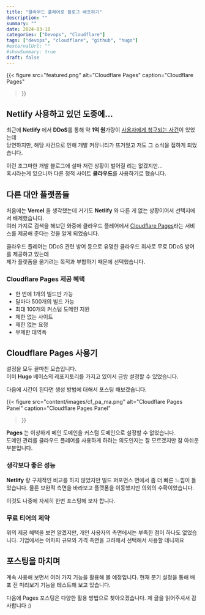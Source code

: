 ```yaml
---
title: "클라우드 플레어로 블로그 배포하기"
description: ""
summary: ""
date: 2024-03-10
categories: ["Devops", "Cloudflare"]
tags: ["devops", "cloudflare", "github", "hugo"]
#externalUrl: ""
#showSummary: true
draft: false
---
```


{{< figure
src="featured.png"
alt="Cloudflare Pages"
caption="Cloudflare Pages"
>}}

## Netlify 사용하고 있던 도중에...
최근에 **Netlify** 에서 **DDoS**를 통해 약 **1억 원**가량이 [사용자에게 청구되는 사건](https://news.hada.io/topic?id=13554)이 있었는데  
당연하지만, 해당 사건으로 인해 개발 커뮤니티가 뜨거웠고 저도 그 소식을 접하게 되었습니다.

이런 조그마한 개발 블로그에 설마 저런 상황이 벌어질 리는 없겠지만...  
혹시라는게 있으니까 다른 정적 사이트 **클라우드**를 사용하기로 했습니다.

## 다른 대안 플랫폼들
처음에는 **Vercel** 을 생각했는데 거기도 **Netlify** 와 다른 게 없는 상황이어서 선택지에서 배제했습니다.  
여러 가지로 검색을 해보던 와중에 클라우드 플레어에서 [Cloudflare Pages](https://developers.cloudflare.com/pages)라는 서비스를 제공해 준다는 것을 알게 되었습니다.  

클라우드 플레어는 DDoS 관련 방어 등으로 유명한 클라우드 회사로 무료 DDoS 방어를 제공하고 있는데  
제가 플랫폼을 옮기려는 목적과 부합하기 때문에 선택했습니다.

### Cloudflare Pages 제공 혜택
- 한 번에 1개의 빌드만 가능
- 달마다 500개의 빌드 가능
- 최대 100개의 커스텀 도메인 지원
- 제한 없는 사이트
- 제한 없는 요청
- 무제한 대역폭

## Cloudflare Pages 사용기
설정을 모두 끝마친 모습입니다.  
이미 **Hugo** 베이스의 레포지토리를 가지고 있어서 금방 설정할 수 있었습니다.

다음에 시간이 된다면 생성 방법에 대해서 포스팅 해보겠습니다.

{{< figure
src="content/images/cf_pa_ma.png"
alt="Cloudflare Pages Panel"
caption="Cloudflare Pages Panel"
>}}

**Pages** 는 이상하게 메인 도메인을 커스텀 도메인으로 설정할 수 없었습니다.  
도메인 관리를 클라우드 플레어를 사용하게 하려는 의도인지는 잘 모르겠지만 참 아쉬운 부분입니다.

### 생각보다 좋은 성능
**Netlify** 랑 구체적인 비교를 하지 않았지만 빌드 퍼포먼스 면에서 좀 더 빠른 느낌이 들었습니다.
물론 보완적 측면을 바라보고 플랫폼을 이동했지만 의외의 수확이었습니다.

이것도 나중에 자세히 한번 포스팅해 보자 합니다.

### 무료 티어의 제약
위의 제공 혜택을 보면 알겠지만, 개인 사용자의 측면에서는 부족한 점이 하나도 없었습니다.
기업에서는 어차피 규모와 가격 측면을 고려해서 선택해서 사용할 테니까요

## 포스팅을 마치며
계속 사용해 보면서 여러 가지 기능을 활용해 볼 예정입니다.
현재 분기 설정을 통해 배포 전 미리보기 기능을 테스트해 보고 있습니다.

다음에 Pages 포스팅은 다양한 활용 방법으로 찾아오겠습니다.
제 글을 읽어주셔서 감사합니다 :)
